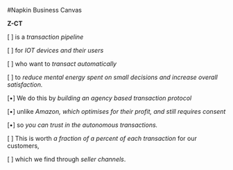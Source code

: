 #Napkin Business Canvas

**Z-CT**

[ ] is a *transaction pipeline*

[ ] for *IOT devices and their users*

[ ] who want to *transact automatically*

[ ] to *reduce mental energy spent on small decisions and increase overall satisfaction.*

[•] We do this by *building an agency based transaction protocol*

[•] unlike *Amazon, which optimises for their profit, and still requires consent*

[•] so *you can trust in the autonomous transactions.*

[ ] This is worth *a fraction of a percent of each transaction* for our customers,

[ ] which we find through *seller channels*.
